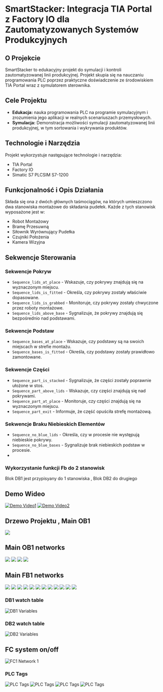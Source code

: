 # SmartStacker: Integracja TIA Portal z Factory IO dla Zautomatyzowanych Systemów Produkcyjnych

## O Projekcie

SmartStacker to edukacyjny projekt do symulacji i kontroli zautomatyzowanej linii produkcyjnej. Projekt skupia się na nauczaniu programowania PLC poprzez praktyczne doświadczenie ze środowiskiem TIA Portal wraz z symulatorem sterownika.

## Cele Projektu

- **Edukacja:**  nauka programowania PLC na programie symulacyjnym i zrozumienia jego aplikacji w realnych scenariuszach przemysłowych.
- **Symulacja:** Demonstracja możliwości symulacji zautomatyzowanej linii produkcyjnej, w tym sortowania i wykrywania  produktów.

## Technologie i Narzędzia

Projekt wykorzystuje następujące technologie i narzędzia:
- TIA Portal
- Factory IO
- Simatic S7 PLCSIM S7-1200

## Funkcjonalność i Opis Działania 
Składa się ona z dwóch głównych taśmociągów, na których umieszczono dwa stanowiska montażowe do składania pudełek. Każde z tych stanowisk wyposażone jest w:
- Robot Montażowy
- Bramę Przesuwną
- Siłownik Wyrównujący Pudełka
- Czujniki Położenia
- Kamera Wizyjna

## Sekwencje Sterowania
### Sekwencje Pokryw
- `Sequence_lids_at_place` - Wskazuje, czy pokrywy znajdują się na wyznaczonym miejscu.
- `Sequence_lids_is_fitted` - Określa, czy pokrywy zostały właściwie dopasowane.
- `Sequence_lids_is_grabbed` - Monitoruje, czy pokrywy zostały chwyczone przez roboty montażowe.
- `Sequence_lids_above_base` - Sygnalizuje, że pokrywy znajdują się bezpośrednio nad podstawami.

### Sekwencje Podstaw
- `Sequence_bases_at_place` - Wskazuje, czy podstawy są na swoich miejscach w strefie montażu.
- `Sequence_bases_is_fitted` - Określa, czy podstawy zostały prawidłowo zamontowane.

### Sekwencje Części
- `Sequence_part_is_stacked` - Sygnalizuje, że części zostały poprawnie ułożone w stos.
- `Sequence_part_above_lids` - Wskazuje, czy części znajdują się nad pokrywami.
- `Sequence_part_at_place` - Monitoruje, czy części znajdują się na wyznaczonym miejscu.
- `Sequence_part_exit` - Informuje, że część opuściła strefę montażową.

### Sekwencje Braku Niebieskich Elementów
- `Sequence_no_blue_lids` - Określa, czy w procesie nie występują niebieskie pokrywy.
- `Sequence_no_blue_bases` - Sygnalizuje brak niebieskich podstaw w procesie.
- 
### Wykorzystanie funkcji Fb do 2 stanowisk 
Blok DB1 jest przypisyany do 1 stanowiska , Blok DB2 do drugiego

## Demo Wideo

[![Demo Video1]()](project_box_stacking/videos/demo_video.mp4)
[![Demo Video2]()](project_box_stacking/videos/demo_video.mp4)

## Drzewo Projektu , Main OB1
![](project_box_stacking/images/main_view.PNG)

## Main OB1 networks
![](project_box_stacking/images/OB1_net1-net2.PNG)
![](project_box_stacking/images/OB1_net3.PNG)
![](project_box_stacking/images/OB1_net4.PNG)
![](project_box_stacking/images/OB1_net5.PNG)

## Main FB1 networks 
![](project_box_stacking/images/FB_networks.PNG)
![](project_box_stacking/images/FB_variables.PNG)
![](project_box_stacking/images/FB1_variables_2.PNG)
![](project_box_stacking/images/FB1_net1.PNG)
![](project_box_stacking/images/FB1_net2-5.PNG)
![](project_box_stacking/images/FB1-net5-7.PNG)
![](project_box_stacking/images/FB1-net8-10.PNG)
![](project_box_stacking/images/FB1-net11-13.PNG)
![](project_box_stacking/images/FB1-net14-17.PNG)
![](project_box_stacking/images/FB1-net18-20.PNG)
![](project_box_stacking/images/FB1-net21-23.PNG)
![](project_box_stacking/images/FB1-net24.PNG)

### DB1 watch table
![DB1 Variables](project_box_stacking/images/watch_table_DB1.PNG)

### DB2 watch table
![DB2 Variables](project_box_stacking/images/watch_table_DB2.PNG)

## FC system on/off
![FC1 Network 1](project_box_stacking/images/FC1-net1.PNG)

### PLC Tags
![PLC Tags](project_box_stacking/images/Tag_table_FactoryIO_1.PNG)
![PLC Tags](project_box_stacking/images/Tag_table_FactoryIO_2.PNG)
![PLC Tags](project_box_stacking/images/Tag_table_on_off.PNG)
![PLC Tags](project_box_stacking/images/PLC_tags_standardvariable_tabelle.PNG)



